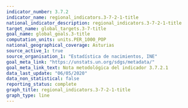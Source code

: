```yaml
---
indicator_number: 3.7.2
indicator_name: regional_indicators.3-7-2-1-title
national_indicator_description: regional_indicators.3-7-2-1-title
target_name: global_targets.3-7-title
goal_name: global_goals.3-title
computation_units: units.PER_1000_POP
national_geographical_coverage: Asturias
source_active_1: true
source_organisation_1: "Estadística de nacimientos, INE"
goal_meta_link: "https://unstats.un.org/sdgs/metadata/"
goal_meta_link_text: Nota metodológica del indicador 3.7.2.1
data_last_update: "06/05/2020"
data_non_statistical: false
reporting_status: complete
graph_title: regional_indicators.3-7-2-1-title
graph_type: line
---
```

